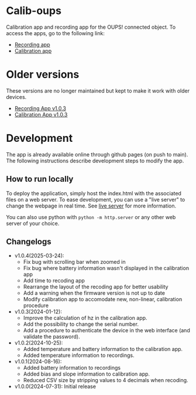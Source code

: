 # Calib-oups

Calibration app and recording app for the OUPS! connected object. To access the apps, go to the following link:

- [Recording app](https://udem-dlteam.github.io/calib-oups/record)
- [Calibration app](https://udem-dlteam.github.io/calib-oups/calibrate)

# Older versions

These versions are no longer maintained but kept to make it work with older devices.

- [Recording App v1.0.3](https://udem-dlteam.github.io/calib-oups/v1.0.3/record)
- [Calibration App v1.0.3](https://udem-dlteam.github.io/calib-oups/v1.0.3/calibrate)

# Development

The app is already available online through github pages (on push to main). The following instructions describe
development steps to modify the app.

## How to run locally

To deploy the application, simply host the index.html with the associated files on a web server. To ease development,
you can use a "live server" to change the webpage in real time.
See [live server](https://www.npmjs.com/package/live-server) for more information.

You can also use python with `python -m http.server` or any other web server of your choice.

## Changelogs

- v1.0.4(2025-03-24):
  * Fix bug with scrolling bar when zoomed in
  * Fix bug where battery information wasn't displayed in the calibration app
  * Add time to recoding app
  * Rearrange the layout of the recoding app for better usability
  * Add a warning when the firmware version is not up to date
  * Modify calibration app to accomodate new, non-linear, calibration procedure
- v1.0.3(2024-01-12):
  * Improve the calculation of hz in the calibration app.
  * Add the possibility to change the serial number.
  * Add a procedure to authenticate the device in the web interface (and validate the password).
- v1.0.2(2024-10-25):
  * Added temperature and battery information to the calibration app.
  * Added temperature information to recordings.
- v1.0.1(2024-08-16):
  * Added battery information to recordings
  * Added bias and slope information to calibration app.
  * Reduced CSV size by stripping values to 4 decimals when recoding.
- v1.0.0(2024-07-31): Initial release
